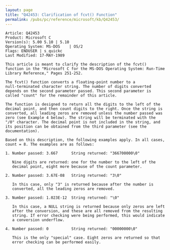 ```yaml
---
layout: page
title: "Q42453: Clarification of fcvt() Function"
permalink: /pubs/pc/reference/microsoft/kb/Q42453/
---
```


	Article: Q42453
	Product: Microsoft C
	Version(s): 5.00 5.10 | 5.10
	Operating System: MS-DOS    | OS/2
	Flags: ENDUSER | s_quickc
	Last Modified: 17-MAY-1989
	
	This article is meant to clarify the description of the fcvt()
	function in the "Microsoft C for the MS-DOS Operating System: Run-Time
	Library Reference," Pages 251-252.
	
	The fcvt() function converts a floating-point number to a
	null-terminated character string. The number of digits converted
	depends on the second parameter passed. This second parameter is
	called "count" for the remainder of this article.
	
	The function is designed to return all the digits to the left of the
	decimal point, and then count digits to the right. Once the string is
	converted, all leading zeros are removed unless the number passed was
	zero (see Example 4 below). The string will be terminated with the
	"/0" character. The decimal point is not included in the string, and
	its position can be obtained from the third parameter (see the
	documentation).
	
	Based on this description, the following examples apply. In all cases,
	count = 8. The examples are as follows:
	
	1. Number passed: 3.667      String returned: "366700000\0"
	
	   Nine digits are returned: one for the number to the left of the
	   decimal point, eight more because of the count parameter.
	
	2. Number passed: 3.67E-08   String returned: "3\0"
	
	   In this case, only "3" is returned because after the number is
	   converted, all the leading zeros are removed.
	
	3. Number passed: 1.023E-12  String returned: "\0"
	
	   In this case, a NULL string is returned because only zeros are left
	   after the conversion, and these are all removed from the resulting
	   string. If error checking were being performed, this would indicate
	   a conversion underflow.
	
	4. Number passed: 0          String returned: "00000000\0"
	
	   This is the only "special" case. Eight zeros are returned so that
	   error checking can be performed easily.

